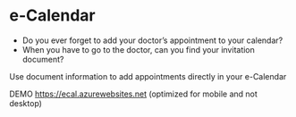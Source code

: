 # e-Calendar

 - Do you ever forget to add your doctor’s appointment to your calendar?
 - When you have to go to the doctor, can you find your invitation document?
 
Use document information to add appointments directly in your e-Calendar

DEMO https://ecal.azurewebsites.net (optimized for mobile and not desktop)
